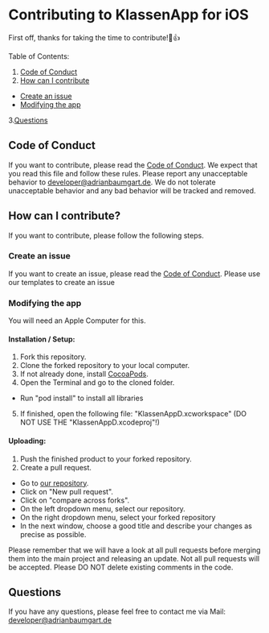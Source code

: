 # Contributing to KlassenApp for iOS

First off, thanks for taking the time to contribute!🎉👍

Table of Contents:
1. [Code of Conduct](#code-of-conduct)
2. [How can I contribute](#how-can-i-contribute)
* [Create an issue](#create-an-issue)
* [Modifying the app](#modifying-the-app)

3.[Questions](#questions)

## Code of Conduct

If you want to contribute, please read the [Code of Conduct](https://github.com/AdriBoy21/klassenapp-ios/blob/master/CODE_OF_CONDUCT.md).
We expect that you read this file and follow these rules. Please report any unacceptable behavior to [developer@adrianbaumgart.de](mailto:developer@adrianbaumgart.de).
We do not tolerate unacceptable behavior and any bad behavior will be tracked and removed.

## How can I contribute?

If you want to contribute, please follow the following steps.

### Create an issue

If you want to create an issue, please read the [Code of Conduct](https://github.com/AdriBoy21/klassenapp-ios/blob/master/CODE_OF_CONDUCT.md).
Please use our templates to create an issue

### Modifying the app

You will need an Apple Computer for this.

#### Installation / Setup:
1. Fork this repository.
2. Clone the forked repository to your local computer.
3. If not already done, install [CocoaPods](https://cocoapods.org/).
4. Open the Terminal and go to the cloned folder.
* Run "pod install" to install all libraries
5. If finished, open the following file: "KlassenAppD.xcworkspace" (DO NOT USE THE "KlassenAppD.xcodeproj"!)

#### Uploading:
1. Push the finished product to your forked repository.
2. Create a pull request.
* Go to [our repository](https://github.com/AdriBoy21/klassenapp-ios).
* Click on "New pull request".
* Click on "compare across forks".
* On the left dropdown menu, select our repository.
* On the right dropdown menu, select your forked repository
* In the next window, choose a good title and describe your changes as precise as possible.

Please remember that we will have a look at all pull requests before merging them into the main project and releasing an update.
Not all pull requests will be accepted.
Please DO NOT delete existing comments in the code.

## Questions

If you have any questions, please feel free to contact me via Mail: [developer@adrianbaumgart.de](mailto:developer@adrianbaumgart.de)


